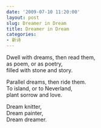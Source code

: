 ```yaml
---
date: '2009-07-10 11:20:00'
layout: post
slug: Dreamer in Dream
title: Dreamer in Dream
categories:
- 新诗
---
```

Dwell with dreams, then read them,  
as poem, or as poetry,  
filled with stone and story.

Parallel dreams, then ride them.  
To island, or to Neverland,  
plant sorrow and love.

Dream knitter,  
Dream painter,  
Dream dreamer.
